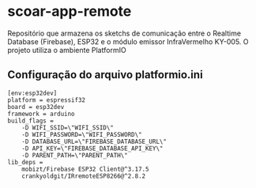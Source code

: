 # scoar-app-remote

Repositório que armazena os sketchs de comunicação entre o Realtime Database (Firebase), ESP32 e o módulo emissor InfraVermelho KY-005. O projeto utiliza o ambiente PlatformIO

## Configuração do arquivo platformio.ini
```
[env:esp32dev]
platform = espressif32
board = esp32dev
framework = arduino
build_flags = 
	-D WIFI_SSID=\"WIFI_SSID\"
	-D WIFI_PASSWORD=\"WIFI_PASSWORD\"
	-D DATABASE_URL=\"FIREBASE_DATABASE_URL\"
	-D API_KEY=\"FIREBASE_DATABASE_API_KEY\"
	-D PARENT_PATH=\"PARENT_PATH\"
lib_deps = 
	mobizt/Firebase ESP32 Client@^3.17.5
	crankyoldgit/IRremoteESP8266@^2.8.2
```